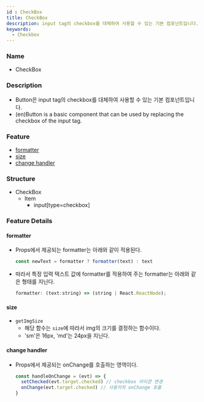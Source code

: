 ```yaml
---
id : CheckBox
title: CheckBox
description: input tag의 checkbox를 대체하여 사용할 수 있는 기본 컴포넌트입니다.
keywords:
  - Checkbox
---
```


### Name
* CheckBox

### Description
* Button은 input tag의 checkbox를 대체하여 사용할 수 있는 기본 컴포넌트입니다.
* (en)Button is a basic component that can be used by replacing the checkbox of the input tag.

### Feature
  - [formatter](#formatter)
  - [size](#size)
  - [change handler](#change-handler)
  
### Structure
  - CheckBox
    - Item
      - input[type=checkbox]

### Feature Details

#### formatter
- Props에서 제공되는 formatter는 아래와 같이 적용된다.
  ```javascript
  const newText = formatter ? formatter(text) : text
  ```
- 따라서 특정 입력 텍스트 값에 formatter를 적용하여 주는 formatter는 아래와 같은 형태를 지닌다.
  ```javascript
  formatter: (text:string) => (string | React.ReactNode);
  ```

#### size
- `getImgSize`
  - 해당 함수는 `size`에 따라서 img의 크기를 결정하는 함수이다.
  - 'sm'은 16px, 'md'는 24px을 지닌다.

#### change handler
- Props에서 제공되는 onChange를 호출하는 영역이다.
  ```javascript
  const handleOnChange = (evt) => {
    setChecked(evt.target.checked) // checkbox 아이콘 변경
    onChange(evt.target.checked) // 사용자의 onChange 호출
  }
  ```